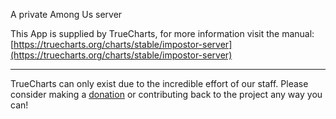 A private Among Us server

This App is supplied by TrueCharts, for more information visit the manual: [https://truecharts.org/charts/stable/impostor-server](https://truecharts.org/charts/stable/impostor-server)

---

TrueCharts can only exist due to the incredible effort of our staff.
Please consider making a [donation](https://truecharts.org/about/sponsor) or contributing back to the project any way you can!
